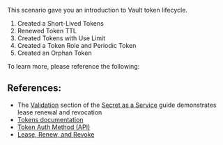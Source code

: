 This scenario gave you an introduction to Vault token lifecycle.

1. Created a Short-Lived Tokens
1. Renewed Token TTL
1. Created Tokens with Use Limit
1. Created a Token Role and Periodic Token
1. Created an Orphan Token


To learn more, please reference the following:

## References:

- The [Validation](https://learn.hashicorp.com/vault/secrets-management/sm-dynamic-secrets#validation) section of the [Secret as a Service](https://learn.hashicorp.com/vault/secrets-management) guide demonstrates lease renewal and revocation
- [Tokens documentation](https://www.vaultproject.io/docs/concepts/tokens.html)
- [Token Auth Method (API)](https://www.vaultproject.io/api/auth/token/index.html)
- [Lease, Renew, and Revoke](https://www.vaultproject.io/docs/concepts/lease.html)
